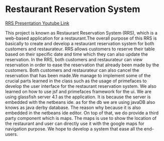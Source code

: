 # Restaurant Reservation System

[RRS Presentation Youtube Link](https://youtu.be/44Z2FIjhTtU)

This project is known as Restaurant Reservation System (RRS), which is a web-based application for a restaurant.The overall purpose of this RRS is basically to create and develop a restaurant reservation system for both customers and restaurateur.  RRS allows customers to reserve their table based on their specific date and time which they can also update the reservation. In the RRS, both customers and restaurateur can view reservation in order to ease the reservation that already been made by the customers. Both customers and restaurateur can also cancel the reservation that has been made.We manage to implement some of the crucial parts learned in the class such as the usage of primefaces to develop the user interface for the restaurant reservation system. We also learned on how to use jsf and primefaces framework for the ui. We are using glassfish server 4.1 as the application. It is because the server is embedded with the netbeans ide. as for the db we are using javaDB also knows as java derby database. The reason why because it is also embedded in the netbeans ide editor. On top of that, we do provide a third party component which is maps. The maps is use to show the location of the restaurant and user can directly use it with the google maps for navigation purpose. We hope to develop a system that ease all the end-users.

